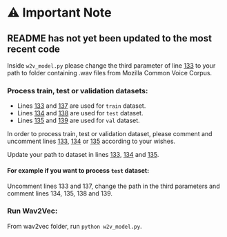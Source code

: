 # ⚠️ Important Note

## README has not yet been updated to the most recent code

Inside `w2v_model.py` please change the third parameter of line [133](https://github.com/polloniuss/ASR-MT-project/blob/dc672f024b8fdcf36e7ab056e00c91f200b09973/wav2vec/previous_code/w2v_model.py#L133) to your path to folder containing .wav files from Mozilla Common Voice Corpus.

### Process train, test or validation datasets:

- Lines [133](https://github.com/polloniuss/ASR-MT-project/blob/dc672f024b8fdcf36e7ab056e00c91f200b09973/wav2vec/previous_code/w2v_model.py#L133) and [137](https://github.com/polloniuss/ASR-MT-project/blob/dc672f024b8fdcf36e7ab056e00c91f200b09973/wav2vec/previous_code/w2v_model.py#L137) are used for `train` dataset.
- Lines [134](https://github.com/polloniuss/ASR-MT-project/blob/dc672f024b8fdcf36e7ab056e00c91f200b09973/wav2vec/previous_code/w2v_model.py#L134) and [138](https://github.com/polloniuss/ASR-MT-project/blob/dc672f024b8fdcf36e7ab056e00c91f200b09973/wav2vec/previous_code/w2v_model.py#L138) are used for `test` dataset.
- Lines [135](https://github.com/polloniuss/ASR-MT-project/blob/dc672f024b8fdcf36e7ab056e00c91f200b09973/wav2vec/previous_code/w2v_model.py#L135) and [139](https://github.com/polloniuss/ASR-MT-project/blob/dc672f024b8fdcf36e7ab056e00c91f200b09973/wav2vec/previous_code/w2v_model.py#L139) are used for `val` dataset.


In order to process train, test or validation dataset, please comment and uncomment lines [133](https://github.com/polloniuss/ASR-MT-project/blob/dc672f024b8fdcf36e7ab056e00c91f200b09973/wav2vec/previous_code/w2v_model.py#L133), [134](https://github.com/polloniuss/ASR-MT-project/blob/dc672f024b8fdcf36e7ab056e00c91f200b09973/wav2vec/previous_code/w2v_model.py#L135) or [135](https://github.com/polloniuss/ASR-MT-project/blob/dc672f024b8fdcf36e7ab056e00c91f200b09973/wav2vec/previous_code/w2v_model.py#L135) according to your wishes.

Update your path to dataset in lines [133](https://github.com/polloniuss/ASR-MT-project/blob/dc672f024b8fdcf36e7ab056e00c91f200b09973/wav2vec/previous_code/w2v_model.py#L133), [134](https://github.com/polloniuss/ASR-MT-project/blob/dc672f024b8fdcf36e7ab056e00c91f200b09973/wav2vec/previous_code/w2v_model.py#L134) and [135](https://github.com/polloniuss/ASR-MT-project/blob/dc672f024b8fdcf36e7ab056e00c91f200b09973/wav2vec/previous_code/w2v_model.py#L135).


#### For example if you want to process `test` dataset:

Uncomment lines 133 and 137, change the path in the third parameters and comment lines 134, 135, 138 and 139.

### Run Wav2Vec:
From wav2vec folder, run `python w2v_model.py`.
